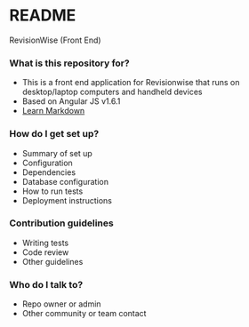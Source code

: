 # README #

RevisionWise (Front End)

### What is this repository for? ###

* This is a front end application for Revisionwise that runs on desktop/laptop computers and handheld devices
* Based on Angular JS v1.6.1
* [Learn Markdown](https://bitbucket.org/tutorials/markdowndemo)

### How do I get set up? ###

* Summary of set up
* Configuration
* Dependencies
* Database configuration
* How to run tests
* Deployment instructions

### Contribution guidelines ###

* Writing tests
* Code review
* Other guidelines

### Who do I talk to? ###

* Repo owner or admin
* Other community or team contact
